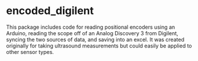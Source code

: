 # encoded_digilent
This package includes code for reading positional encoders using an Arduino, reading the scope off of an Analog Discovery 3 from Digilent, syncing the two sources of data, and saving into an excel. It was created originally for taking ultrasound measurements but could easily be applied to other sensor types.
